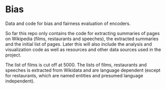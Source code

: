 # Bias

Data and code for bias and fairness evaluation of encoders.

So far this repo only contains the code for extracting summaries of pages on Wikipedia (films, restaurants and speeches), the extracted summaries and the initial list of pages.
Later this will also include the analysis and visualization code as well as resources and other data sources used in the project. 

The list of films is cut off at 5000.
The lists of films, restaurants and speeches is extracted from Wikidata and are language dependent (except for restaurants, which are named entities and presumed language independent).
